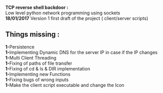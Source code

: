 <b><h>TCP reverse shell backdoor :</h></b><br>
Low level python network programming using sockets <br>
<b>18/01/2017</b> Version 1 first draft of the project ( client/server scripts)<br>
<b><h2>Things missing :</h2></b>
<b>1-</b>Persistence <br>
<b>1-</b>Implementing Dynamic DNS for the server IP in case if the IP changes<br>
<b>1-</b>Multi Client Threading<br>
<b>1-</b>Fixing of paths of file transfer<br>
<b>1-</b>Fixing of cd & ls & DIR implementation<br>
<b>1-</b>Implementing new Functions<br>
<b>1-</b>Fixing bugs of wrong inputs<br>
<b>1-</b>Make the client script executable and change the Icon<br>


~~~~~~~~~~~~~~~~~~~~~~~~~~~~~~~~ By Salah Baddou ~~~~~~~~~~~~~~~~~~~~~~~~~~~~~~~~~~~
